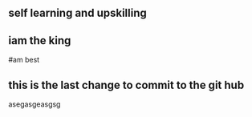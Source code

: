 ##  self learning and upskilling 
## iam the king 
#am best 
## this is  the last change to commit to the git hub 


asegasgeasgsg
